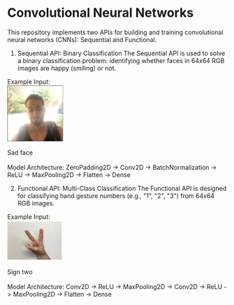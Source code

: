 <h1> Convolutional Neural Networks </h1>

This repository implements two APIs for building and training convolutional neural networks (CNNs): Sequential and Functional.

1. Sequential API: Binary Classification
The Sequential API is used to solve a binary classification problem: identifying whether faces in 64x64 RGB images are happy (smiling) or not.

Example Input:<br/>
<img src="images/sad_face.png" style="width: 128px; height: 128px;" />
<figcaption>Sad face</figcaption>
<br/>
Model Architecture: ZeroPadding2D -> Conv2D -> BatchNormalization -> ReLU -> MaxPooling2D -> Flatten -> Dense

2. Functional API: Multi-Class Classification
The Functional API is designed for classifying hand gesture numbers (e.g., "1", "2", "3") from 64x64 RGB images.

Example Input:<br/>
<img src="images/two_sign.png" />
<figcaption>Sign two</figcaption>
<br/>
Model Architecture: Conv2D -> ReLU -> MaxPooling2D -> Conv2D -> ReLU -> MaxPooling2D -> Flatten -> Dense
